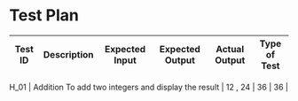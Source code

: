 # Test Plan

 Test ID     | Description                                          | Expected Input      | Expected Output | Actual  Output| Type of Test              
 ------------|------------------------------------------------------|---------------------|-----------------|---------------|--------------------------
 
H_01         | Addition To add two integers and display the result  |    12 , 24          |        36       |      36       |


        
